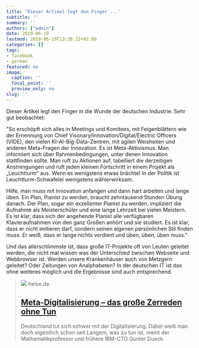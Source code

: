 ```yaml
---
title: 'Dieser Artikel legt den Finger ...'
subtitle: ''
summary: ''
authors: ["admin"]
date: 2019-06-19
lastmod: 2019-06-19T13:28:32+02:00
categories: []
tags:
- facebook
- german
featured: no
image:
  caption: ''
  focal_point: ''
  preview_only: no
slug: ''
---
```

Dieser Artikel legt den Finger in die Wunde der deutschen Industrie. Sehr gut beobachtet:

"So erschöpft sich alles in Meetings und Komitees, mit Feigenblättern wie der Ernennung von Chief Visonary/Innovation/Digital/Electric Officers (VIDE), den vielen KI-AI-Big-Data-Zentren, mit agilen Weisheiten und anderen Meta-Fragen der Innovation. Es ist Meta-Aktivismus. Man informiert sich über Rahmenbedingungen, unter denen Innovation stattfinden sollte. Man ruft zu Aktionen auf, tabelliert die derzeitigen Anstrengungen und ruft jeden kleinen Fortschritt in einem Projekt als „Leuchtturm“ aus. Wenn es wenigstens etwas brächte! In der Politik ist Leuchtturm-Schwafelei wenigstens wählerwirksam.

Hilfe, man muss mit Innovation anfangen und dann hart arbeiten und lange üben. Ein Plan, Pianist zu werden, braucht zehntausend Stunden Übung danach. Der Plan, sogar ein exzellenter Pianist zu werden, impliziert die Aufnahme als Meisterschüler und eine lange Lehrzeit bei vielen Meistern. Es ist klar, dass sich der angehende Pianist alle verfügbaren Klavieraufnahmen von den ganz Großen anhört und sie studiert. Es ist klar, dass er nicht imitieren darf, sondern seinen eigenen persönlichen Stil finden muss. Er weiß, dass er lange nichts verdient und üben, üben, üben muss."

Und das allerschlimmste ist, dass große IT-Projekte oft von Leuten geleitet werden, die nicht mal wissen was der Unterschied zwischen Webseite und Webbrowser ist. Werden unsere Krankenhäuser auch von Metzgern geleitet? Oder Zeitungen von Analphabeten? In der deutschen IT ist das ohne weiteres möglich und die Ergebnisse sind auch entsprechend.
> [![](https://www.heise.de/select/ix/2019/13/1909112113991017112/a.12.jpg)](https://www.heise.de/select/ix/2019/13/1909112113991017112)
> heise.de
> ## [Meta-Digitalisierung – das große Zerreden ohne Tun](https://www.heise.de/select/ix/2019/13/1909112113991017112)
>
>Deutschland tut sich schwer mit der Digitalisierung. Dabei weiß man doch eigentlich schon seit Langem, was zu tun ist, meint der Mathematikprofessor und frühere IBM-CTO Gunter Dueck.


